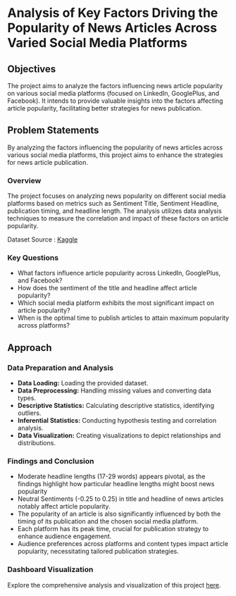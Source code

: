 # Analysis of Key Factors Driving the Popularity of News Articles Across Varied Social Media Platforms

## Objectives

The project aims to analyze the factors influencing news article popularity on various social media platforms (focused on LinkedIn, GooglePlus, and Facebook). It intends to provide valuable insights into the factors affecting article popularity, facilitating better strategies for news publication.

## Problem Statements

By analyzing the factors influencing the popularity of news articles across various social media platforms, this project aims to enhance the strategies for news article publication.

### Overview

The project focuses on analyzing news popularity on different social media platforms based on metrics such as Sentiment Title, Sentiment Headline, publication timing, and headline length. The analysis utilizes data analysis techniques to measure the correlation and impact of these factors on article popularity. 

Dataset Source : [Kaggle](https://www.kaggle.com/datasets/nikhiljohnk/news-popularity-in-multiple-social-media-platforms)

### Key Questions

- What factors influence article popularity across LinkedIn, GooglePlus, and Facebook?
- How does the sentiment of the title and headline affect article popularity?
- Which social media platform exhibits the most significant impact on article popularity?
- When is the optimal time to publish articles to attain maximum popularity across platforms?

## Approach

### Data Preparation and Analysis

- **Data Loading:** Loading the provided dataset.
- **Data Preprocessing:** Handling missing values and converting data types.
- **Descriptive Statistics:** Calculating descriptive statistics, identifying outliers.
- **Inferential Statistics:** Conducting hypothesis testing and correlation analysis.
- **Data Visualization:** Creating visualizations to depict relationships and distributions.

### Findings and Conclusion

- Moderate headline lengths (17-29 words) appears pivotal, as the findings highlight how particular headline lengths might boost news popularity
- Neutral Sentiments (-0.25 to 0.25)  in title and headline of news articles notably affect article popularity.
- The popularity of an article is also significantly influenced by both the timing of its publication and the chosen social media platform.
- Each platform has its peak time, crucial for publication strategy to enhance audience engagement.
- Audience preferences across platforms and content types impact article popularity, necessitating tailored publication strategies.

### Dashboard Visualization

Explore the comprehensive analysis and visualization of this project [here](https://public.tableau.com/app/profile/faris.arief.mawardi/viz/AnalisisFaktorPopularitasArtikelBeritadiBerbagaiPlatformMediaSosialuntukMeningkatkanMeningkatkanPopularitasdanStrategiPenerbitanArtikelBeritapadaTahun2024_/Dashboard1?publish=yes).
